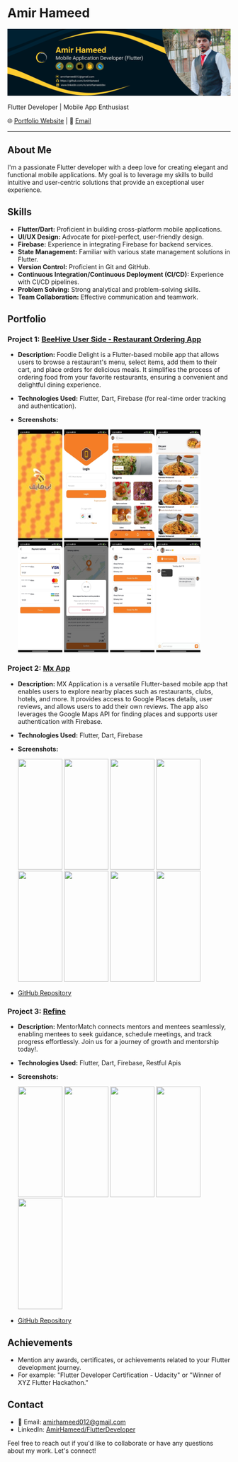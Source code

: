 # Amir Hameed
![Screenshot1](https://github.com/AmirHameed/beehive/blob/main/assets/Navy%20Modern%20Marketing%20Expert%20LinkedIn%20Banner.png)

Flutter Developer | Mobile App Enthusiast

🌐 [Portfolio Website](https://www.yourwebsite.com) | 📧 [Email](mailto:amirhameed012@gmail.com)

---

## About Me

I'm a passionate Flutter developer with a deep love for creating elegant and functional mobile applications. My goal is to leverage my skills to build intuitive and user-centric solutions that provide an exceptional user experience.

## Skills

- **Flutter/Dart:** Proficient in building cross-platform mobile applications.
- **UI/UX Design:** Advocate for pixel-perfect, user-friendly design.
- **Firebase:** Experience in integrating Firebase for backend services.
- **State Management:** Familiar with various state management solutions in Flutter.
- **Version Control:** Proficient in Git and GitHub.
- **Continuous Integration/Continuous Deployment (CI/CD):** Experience with CI/CD pipelines.
- **Problem Solving:** Strong analytical and problem-solving skills.
- **Team Collaboration:** Effective communication and teamwork.

## Portfolio

### Project 1: [BeeHive User Side - Restaurant Ordering App](https://github.com/AmirHameed/beehive)

- **Description:** Foodie Delight is a Flutter-based mobile app that allows users to browse a restaurant's menu, select items, add them to their cart, and place orders for delicious meals. It simplifies the process of ordering food from your favorite restaurants, ensuring a convenient and delightful dining experience.

- **Technologies Used:** Flutter, Dart, Firebase (for real-time order tracking and authentication).

- **Screenshots:**

  <img src="https://github.com/AmirHameed/beehive/blob/main/assets/Screenshot_2023-10-04-15-26-08-552_com.appforce.beehive-2.jpg" width="100" height="250">
  <img src="https://github.com/AmirHameed/beehive/blob/main/assets/Screenshot_2023-10-04-15-26-14-124_com.appforce.beehive.jpg" width="100" height="250">
  <img src="https://github.com/AmirHameed/beehive/blob/main/assets/Screenshot_2023-10-04-15-26-22-626_com.appforce.beehive.jpg" width="100" height="250">
  <img src="https://github.com/AmirHameed/beehive/blob/main/assets/Screenshot_2023-10-04-15-26-39-879_com.appforce.beehive.jpg" width="100" height="250">
  <img src="https://github.com/AmirHameed/beehive/blob/main/assets/Screenshot_2023-10-04-15-27-15-610_com.appforce.beehive.jpg" width="100" height="250">
  <img src="https://github.com/AmirHameed/beehive/blob/main/assets/Screenshot_2023-10-04-15-27-25-975_com.appforce.beehive.jpg" width="100" height="250">
  <img src="https://github.com/AmirHameed/beehive/blob/main/assets/Screenshot_2023-10-04-15-27-30-458_com.appforce.beehive.jpg" width="100" height="250">
  <img src="https://github.com/AmirHameed/beehive/blob/main/assets/Screenshot_2023-10-04-15-27-46-592_com.appforce.beehive.jpg" width="100" height="250">


### Project 2: [Mx App](https://github.com/AmirHameed/mx)

- **Description:** MX Application is a versatile Flutter-based mobile app that enables users to explore nearby places such as restaurants, clubs, hotels, and more. It provides access to Google Places details, user reviews, and allows users to add their own reviews. The app also leverages the Google Maps API for finding places and supports user authentication with Firebase.

- **Technologies Used:** Flutter, Dart, Firebase
  
- **Screenshots:**

  <img src="https://github.com/AmirHameed/mx/blob/main/assets/1%20Splash.jpg" width="100" height="250">
  <img src="https://github.com/AmirHameed/mx/blob/main/assets/3%20Service%20Availability.jpg" width="100" height="250">
  <img src="https://github.com/AmirHameed/mx/blob/main/assets/6.%20Home.jpg" width="100" height="250">
  <img src="https://github.com/AmirHameed/mx/blob/main/assets/7.%20Detail.jpg" width="100" height="250">
  <img src="https://github.com/AmirHameed/mx/blob/main/assets/10%20Explore.jpg" width="100" height="250">
  <img src="https://github.com/AmirHameed/mx/blob/main/assets/11%20People%20and%20Heatmap.jpg" width="100" height="250">
  <img src="https://github.com/AmirHameed/mx/blob/main/assets/13%20Business%20Detail.jpg" width="100" height="250">
  <img src="https://github.com/AmirHameed/mx/blob/main/assets/15%20Categories.jpg" width="100" height="250">
- [GitHub Repository](https://github.com/AmirHameed/mx)

### Project 3: [Refine](https://github.com/AmirHameed/refine)

- **Description:** MentorMatch connects mentors and mentees seamlessly, enabling mentees to seek guidance, schedule meetings, and track progress effortlessly. Join us for a journey of growth and mentorship today!.

- **Technologies Used:** Flutter, Dart, Firebase, Restful Apis
  
- **Screenshots:**

  <img src="https://github.com/AmirHameed/refine/blob/main/assets/1.%20Splash.jpg" width="100" height="250">
  <img src="https://github.com/AmirHameed/refine/blob/main/assets/2.%20Login.jpg" width="100" height="250">
  <img src="https://github.com/AmirHameed/refine/blob/main/assets/6.%20Home.jpg" width="100" height="250">
  <img src="https://github.com/AmirHameed/refine/blob/main/assets/7.%20Detail.jpg" width="100" height="250">
  <img src="https://github.com/AmirHameed/refine/blob/main/assets/16.%20Mentor%20Profile.jpg" width="100" height="250">
- [GitHub Repository](https://github.com/AmirHameed/refine)

## Achievements

- Mention any awards, certificates, or achievements related to your Flutter development journey.
- For example: "Flutter Developer Certification - Udacity" or "Winner of XYZ Flutter Hackathon."

## Contact

- 📧 Email: amirhameed012@gmail.com
- LinkedIn: [AmirHameed/FlutterDeveloper](https://www.linkedin.com/in/amir-hameed-035452146/)

Feel free to reach out if you'd like to collaborate or have any questions about my work. Let's connect!
